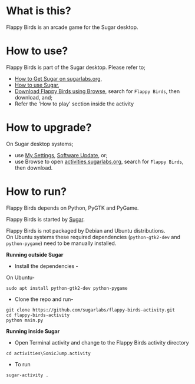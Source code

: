 What is this?
=============

Flappy Birds is an arcade game for the Sugar desktop.

How to use?
===========

Flappy Birds is part of the Sugar desktop.  Please refer to;

* [How to Get Sugar on sugarlabs.org](https://sugarlabs.org/),
* [How to use Sugar](https://help.sugarlabs.org/),
* [Download Flappy Birds using Browse](https://activities.sugarlabs.org/), search for `Flappy Birds`, then download, and;
* Refer the 'How to play' section inside the activity

How to upgrade?
===============

On Sugar desktop systems;
* use [My Settings](https://help.sugarlabs.org/en/my_settings.html), [Software Update](https://help.sugarlabs.org/en/my_settings.html#software-update), or;
* use Browse to open [activities.sugarlabs.org](https://activities.sugarlabs.org/), search for `Flappy Birds`, then download.

How to run?
=================

Flappy Birds depends on Python, PyGTK and PyGame.

Flappy Birds is started by [Sugar](https://github.com/sugarlabs/sugar).

Flappy Birds is not packaged by Debian and Ubuntu distributions.  
On Ubuntu systems these required dependencies (`python-gtk2-dev` and
`python-pygame`) need to be manually installed.


**Running outside Sugar**


- Install the dependencies - 

On Ubuntu-
```
sudo apt install python-gtk2-dev python-pygame
```

- Clone the repo and run-
```
git clone https://github.com/sugarlabs/flappy-birds-activity.git
cd flappy-birds-activity
python main.py
```

**Running inside Sugar**

- Open Terminal activity and change to the Flappy Birds activity directory
```
cd activities\SonicJump.activity
```
- To run
```
sugar-activity .
```
